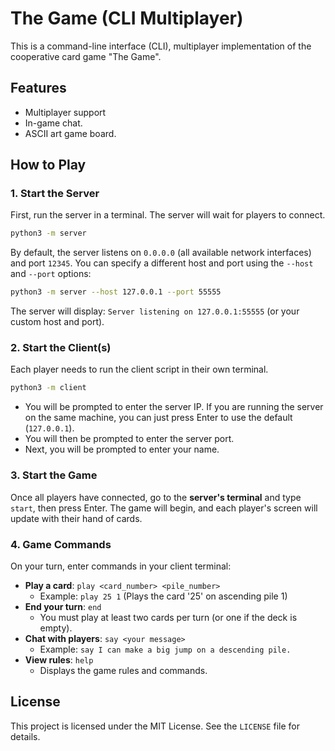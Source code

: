 # The Game (CLI Multiplayer)

This is a command-line interface (CLI), multiplayer implementation of the cooperative card game "The Game".

## Features

- Multiplayer support
- In-game chat.
- ASCII art game board.

## How to Play

### 1. Start the Server

First, run the server in a terminal. The server will wait for players to connect.

```bash
python3 -m server
```

By default, the server listens on `0.0.0.0` (all available network interfaces) and port `12345`. You can specify a different host and port using the `--host` and `--port` options:

```bash
python3 -m server --host 127.0.0.1 --port 55555
```

The server will display: `Server listening on 127.0.0.1:55555` (or your custom host and port).

### 2. Start the Client(s)

Each player needs to run the client script in their own terminal.

```bash
python3 -m client
```

-   You will be prompted to enter the server IP. If you are running the server on the same machine, you can just press Enter to use the default (`127.0.0.1`).
-   You will then be prompted to enter the server port.
-   Next, you will be prompted to enter your name.

### 3. Start the Game

Once all players have connected, go to the **server's terminal** and type `start`, then press Enter. The game will begin, and each player's screen will update with their hand of cards.

### 4. Game Commands

On your turn, enter commands in your client terminal:

- **Play a card**: `play <card_number> <pile_number>`
  - Example: `play 25 1` (Plays the card '25' on ascending pile 1)
- **End your turn**: `end`
  - You must play at least two cards per turn (or one if the deck is empty).
- **Chat with players**: `say <your message>`
  - Example: `say I can make a big jump on a descending pile.`
- **View rules**: `help`
  - Displays the game rules and commands.

## License

This project is licensed under the MIT License. See the `LICENSE` file for details.
